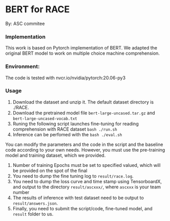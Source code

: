 # BERT for RACE

By: ASC commitee

### Implementation
This work is based on Pytorch implementation of BERT. We adapted the original BERT model to work on multiple choice machine comprehension.

### Environment:
The code is tested with nvcr.io/nvidia/pytorch:20.06-py3

### Usage
1. Download the dataset and unzip it. The default dataset directory is ./RACE.
2. Download the pretrained model file `bert-large-uncased.tar.gz` and `bert-large-uncased-vocab.txt`
3. Runing the following script launches fine-tuning for reading comprehension with RACE dataset  ```bash ./run.sh```
4. Inference can be perfomed with the ```bash ./eval.sh```

You can modify the parameters and the code in the script and the baseline code according to your own needs. However, you must use the pre-training model and training dataset, which we provided.

1. Number of training Epochs must be set to specified valued, which will be provided on the spot of the final
2. You need to dump the fine tuning log to `result/race.log`.
3. You need to dump the loss curve and time stamp using TensorboardX, and output to the directory `result/ascxxx/`, where `ascxxx` is your team number
4. The results of inference with test dataset need to be output to `result/answers.json`.
5. Finally, you need to submit the script/code, fine-tuned model, and `result` folder to us.







